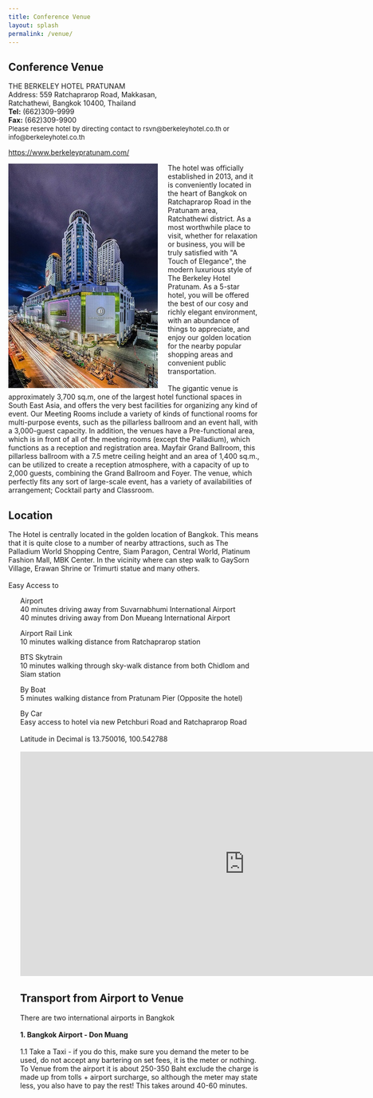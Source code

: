 ```yaml
---
title: Conference Venue
layout: splash
permalink: /venue/
---
```


<h2>Conference Venue</h2>
THE BERKELEY HOTEL PRATUNAM <br>
Address: 559 Ratchaprarop Road, Makkasan,<br>
	Ratchathewi, Bangkok 10400, Thailand<br>
<b>Tel:</b> (662)309-9999  <br/>
<b>Fax:</b> (662)309-9900 <br/>
<span style="font-size:small;">Please reserve hotel by directing contact to rsvn@berkeleyhotel.co.th or info@berkeleyhotel.co.th</span>
<p><a href="https://www.berkeleypratunam.com/" target="_new">https://www.berkeleypratunam.com/</a></p>
<img style="float: left;  padding-right:20px" src="/assets/images/seattle/v3.jpg">
The hotel was officially established in 2013, and it is conveniently located in the heart of Bangkok on Ratchaprarop Road in the Pratunam area, 
Ratchathewi district. As a most worthwhile place to visit, whether for relaxation or business, you will be truly satisfied with "A Touch of Elegance", 
the modern luxurious style of The Berkeley Hotel Pratunam. As a 5-star hotel, you will be offered the best of our cosy and richly elegant environment, 
with an abundance of things to appreciate, and enjoy our golden location for the nearby popular shopping areas and convenient public transportation.
<br><br>
The gigantic venue is approximately 3,700 sq.m, one of the largest hotel functional spaces in South East Asia, and offers the very best facilities 
for organizing any kind of event. Our Meeting Rooms include a variety of kinds of functional rooms for multi-purpose events, such as the pillarless 
ballroom and an event hall, with a 3,000-guest capacity. In addition, the venues have a Pre-functional area, which is in front of all of the meeting rooms 
(except the Palladium), which functions as a reception and registration area. Mayfair Grand Ballroom, this pillarless ballroom with a 7.5 metre ceiling 
height and an area of 1,400 sq.m., can be utilized to create a reception atmosphere, with a capacity of up to 2,000 guests, combining the Grand 
Ballroom and Foyer. The venue, which perfectly fits any sort of large-scale event, has a variety of availabilities of arrangement; Cocktail party and Classroom.

<h2>Location</h2>
The Hotel is centrally located in the golden location of Bangkok. This means that it is quite close to a number of nearby attractions, such as The Palladium World Shopping Centre, 
Siam Paragon, Central World, Platinum Fashion Mall, MBK Center. In the vicinity where can step walk to GaySorn Village, Erawan Shrine or Trimurti statue and many others.
<br><br>
Easy Access to<br>
<ul>
    <dl>Airport<br>
    40 minutes driving away from Suvarnabhumi International Airport<br>
    40 minutes driving away from Don Mueang International Airport<br>
    <dl>Airport Rail Link<br>
    10 minutes walking distance from Ratchaprarop station<br>
    <dl>BTS Skytrain<br>
    10 minutes walking through sky-walk distance from both Chidlom and Siam station<br>
    <dl>By Boat<br>
    5 minutes walking distance from Pratunam Pier (Opposite the hotel)<br>
    <dl>By Car<br>
    Easy access to hotel via new Petchburi Road and Ratchaprarop Road<br>
<br>
Latitude in Decimal is 13.750016, 100.542788<br>
<br>
<iframe src="https://www.google.com/maps/embed?pb=!1m14!1m8!1m3!1d31003.82695127693!2d100.542802!3d13.750001!3m2!1i1024!2i768!4f13.1!3m3!1m2!1s0x0%3A0xe01b1a88ad5f4a02!2sThe%20Berkeley%20Hotel%20Pratunam!5e0!3m2!1sen!2sth!4v1581707259285!5m2!1sen!2sth" width="900" height="450" frameborder="0" style="border:0;" allowfullscreen=""></iframe>

<h2>Transport from Airport to Venue</h2>
There are two international airports in Bangkok<br><br>
<b>1. Bangkok Airport - Don Muang</b><br><br>
1.1 Take a Taxi - if you do this, make sure you demand the meter to be used, do not accept any bartering on set fees, it is the meter or nothing.
To Venue from the airport it is about 250-350 Baht exclude the charge is made up from tolls + airport surcharge, so although the meter may state less, 
you also have to pay the rest! This takes around 40-60 minutes.



